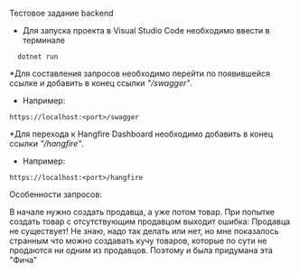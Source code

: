 Тестовое задание backend

* Для запуска проекта в Visual Studio Code необходимо ввести в терминале
```
  dotnet run
```
*Для составления запросов необходимо перейти по появившейся ссылке и добавить в конец ссылки *"/swagger"*.
* Например:
```
https://localhost:<port>/swagger
```
*Для перехода к Hangfire Dashboard необходимо добавить в конец ссылки *"/hangfire"*.
* Например:
```
https://localhost:<port>/hangfire
```
Особенности запросов:

В начале нужно создать продавца, а уже потом товар. При попытке создать товар с отсутствующим продавцом выходит ошибка: Продавца не существует!
Не знаю, надо так делать или нет, но мне показалось странным что можно создавать кучу товаров, которые по сути не продаются ни одним из 
продавцов. Поэтому и была придумана эта "Фича"
